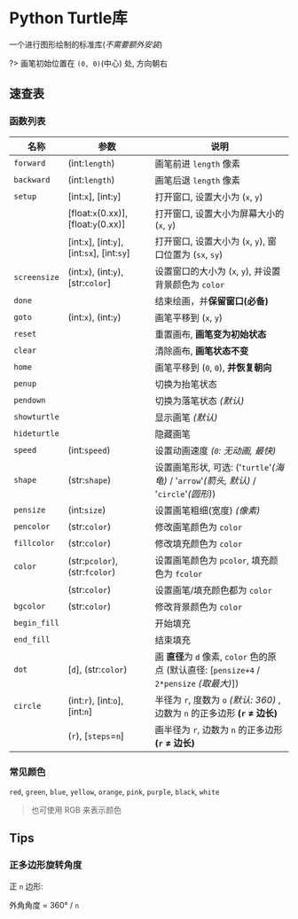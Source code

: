 # Python Turtle库

一个进行图形绘制的标准库(*不需要额外安装*)

?> 画笔初始位置在 `(0, 0)`(中心) 处, 方向朝右

## 速查表

### 函数列表

| 名称 | 参数 | 说明 |
| --- | --- | --- |
| `forward` | (int:`length`) | 画笔前进 `length` 像素 |
| `backward` | (int:`length`) | 画笔后退 `length` 像素 |
| `setup` | [int:`x`], [int:`y`] | 打开窗口, 设置大小为 (`x`, `y`) |
|  | [float:`x`(0.xx)], [float:`y`(0.xx)] | 打开窗口, 设置大小为屏幕大小的 (`x`, `y`) |
|  | [int:`x`], [int:`y`], [int:`sx`], [int:`sy`] | 打开窗口, 设置大小为 (`x`, `y`), 窗口位置为 (`sx`, `sy`) |
| `screensize` | (int:`x`), (int:`y`), [str:`color`] | 设置窗口的大小为 (`x`, `y`), 并设置背景颜色为 `color` |
| `done` |  | 结束绘画，并**保留窗口(必备)** |
| `goto` | (int:`x`), (int:`y`) | 画笔平移到 (`x`, `y`) |
| `reset` |  | 重置画布, **画笔变为初始状态** |
| `clear` |  | 清除画布, **画笔状态不变** |
| `home` |  | 画笔平移到 (`0`, `0`), **并恢复朝向** |
| `penup` |  | 切换为抬笔状态 |
| `pendown` |  | 切换为落笔状态 *(默认)* |
| `showturtle` |  | 显示画笔 *(默认)* |
| `hideturtle` |  | 隐藏画笔 |
| `speed` | (int:`speed`) | 设置动画速度 *(`0`: 无动画, 最快)* |
| `shape` | (str:`shape`) | 设置画笔形状, 可选: ('`turtle`'*(海龟)* / '`arrow`'*(箭头, 默认)* / '`circle`'*(圆形)*) |
| `pensize` | (int:`size`) | 设置画笔粗细(宽度) *(像素)* |
| `pencolor` | (str:`color`) | 修改画笔颜色为 `color` |
| `fillcolor` | (str:`color`) | 修改填充颜色为 `color` |
| `color` | (str:`pcolor`), (str:`fcolor`) | 设置画笔颜色为 `pcolor`, 填充颜色为 `fcolor` |
|  | (str:`color`) | 设置画笔/填充颜色都为 `color` |
| `bgcolor` | (str:`color`) | 修改背景颜色为 `color` |
| `begin_fill` |  | 开始填充 |
| `end_fill` |  | 结束填充 |
| `dot` | [`d`], (str:`color`) | 画 **直径**为 `d` 像素, `color` 色的原点 (默认直径: [`pensize+4` / `2*pensize` *(取最大)*]) |
| `circle` | (int:`r`), [int:`o`], [int:`n`] | 半径为 `r`, 度数为 `o` *(默认: 360)* , 边数为 `n` 的正多边形 **(`r` ≠ 边长)** |
|  | (`r`), [`steps`=`n`] | 画半径为 `r`, 边数为 `n` 的正多边形 **(`r` ≠ 边长)** |

### 常见颜色

`red`, `green`, `blue`, `yellow`, `orange`, `pink`, `purple`, `black`, `white`

> 也可使用 RGB 来表示颜色

## Tips

### 正多边形旋转角度

正 `n` 边形:

外角角度 = 360° / `n`